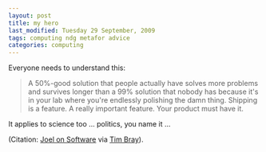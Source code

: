 ```yaml
---
layout: post
title: my hero
last_modified: Tuesday 29 September, 2009
tags: computing ndg metafor advice
categories: computing
---
```

Everyone needs to understand this:
<blockquote>A 50%-good solution that people actually have solves more problems and survives longer than a 99% solution that nobody has because it's in your lab where you're endlessly polishing the damn thing. Shipping is a feature. A really important feature. Your product must have it.
</blockquote>

It applies to science too ... politics, you name it ...

(Citation:
[Joel on Software](http://www.joelonsoftware.com/items/2009/09/23.html) via [Tim Bray](http://www.tbray.org/ongoing/When/200x/2009/09/25/On-Duct-Tape)).
